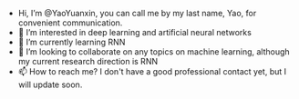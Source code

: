 - Hi, I’m @YaoYuanxin, you can call me by my last name, Yao, for convenient communication.
- 👀 I’m interested in deep learning and artificial neural networks
- 🌱 I’m currently learning RNN
- 💞️ I’m looking to collaborate on any topics on machine learning, although my current research direction is RNN
- 📫 How to reach me? I don't have a good professional contact yet, but I will update soon.

<!---
YaoYuanxin/YaoYuanxin is a ✨ special ✨ repository because its `README.md` (this file) appears on your GitHub profile.
You can click the Preview link to take a look at your changes.
--->
